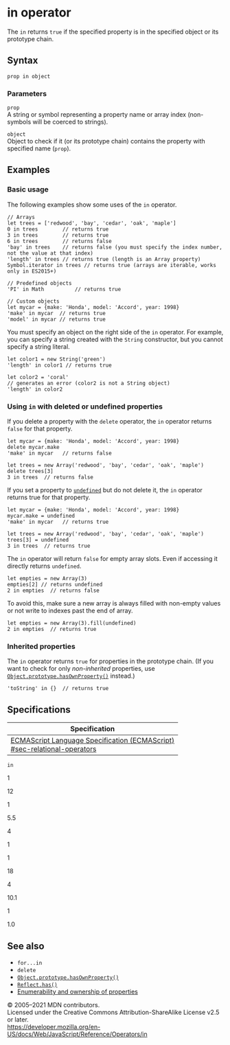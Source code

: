 in operator
===========

The `in` returns `true` if the specified property is in the specified object or its prototype chain.

Syntax
------

    prop in object

### Parameters

`prop`  
A string or symbol representing a property name or array index (non-symbols will be coerced to strings).

`object`  
Object to check if it (or its prototype chain) <span class="short_text">contains</span> the property with specified name (`prop`).

Examples
--------

### Basic usage

The following examples show some uses of the `in` operator.

    // Arrays
    let trees = ['redwood', 'bay', 'cedar', 'oak', 'maple']
    0 in trees        // returns true
    3 in trees        // returns true
    6 in trees        // returns false
    'bay' in trees    // returns false (you must specify the index number, not the value at that index)
    'length' in trees // returns true (length is an Array property)
    Symbol.iterator in trees // returns true (arrays are iterable, works only in ES2015+)

    // Predefined objects
    'PI' in Math          // returns true

    // Custom objects
    let mycar = {make: 'Honda', model: 'Accord', year: 1998}
    'make' in mycar  // returns true
    'model' in mycar // returns true

You must specify an object on the right side of the `in` operator. For example, you can specify a string created with the `String` constructor, but you cannot specify a string literal.

    let color1 = new String('green')
    'length' in color1 // returns true

    let color2 = 'coral'
    // generates an error (color2 is not a String object)
    'length' in color2

### Using `in` with deleted or undefined properties

If you delete a property with the `delete` operator, the `in` operator returns `false` for that property.

    let mycar = {make: 'Honda', model: 'Accord', year: 1998}
    delete mycar.make
    'make' in mycar   // returns false

    let trees = new Array('redwood', 'bay', 'cedar', 'oak', 'maple')
    delete trees[3]
    3 in trees  // returns false

If you set a property to [`undefined`](../global_objects/undefined) but do not delete it, the `in` operator returns true for that property.

    let mycar = {make: 'Honda', model: 'Accord', year: 1998}
    mycar.make = undefined
    'make' in mycar   // returns true

    let trees = new Array('redwood', 'bay', 'cedar', 'oak', 'maple')
    trees[3] = undefined
    3 in trees  // returns true

The `in` operator will return `false` for empty array slots. Even if accessing it directly returns `undefined`.

    let empties = new Array(3)
    empties[2] // returns undefined
    2 in empties  // returns false

To avoid this, make sure a new array is always filled with non-empty values or not write to indexes past the end of array.

    let empties = new Array(3).fill(undefined)
    2 in empties  // returns true

### Inherited properties

The `in` operator returns `true` for properties in the prototype chain. (If you want to check for only *non-inherited* properties, use [`Object.prototype.hasOwnProperty()`](../global_objects/object/hasownproperty) instead.)

    'toString' in {}  // returns true

Specifications
--------------

<table><thead><tr class="header"><th>Specification</th></tr></thead><tbody><tr class="odd"><td><a href="https://tc39.es/ecma262/#sec-relational-operators">ECMAScript Language Specification (ECMAScript)<br />
<span class="small">#sec-relational-operators</span></a></td></tr></tbody></table>

`in`

1

12

1

5.5

4

1

1

18

4

10.1

1

1.0

See also
--------

-   `for...in`
-   `delete`
-   [`Object.prototype.hasOwnProperty()`](../global_objects/object/hasownproperty)
-   [`Reflect.has()`](../global_objects/reflect/has)
-   [Enumerability and ownership of properties](https://developer.mozilla.org/en-US/docs/Web/JavaScript/Enumerability_and_ownership_of_properties)

© 2005–2021 MDN contributors.  
Licensed under the Creative Commons Attribution-ShareAlike License v2.5 or later.  
<a href="https://developer.mozilla.org/en-US/docs/Web/JavaScript/Reference/Operators/in" class="_attribution-link">https://developer.mozilla.org/en-US/docs/Web/JavaScript/Reference/Operators/in</a>

